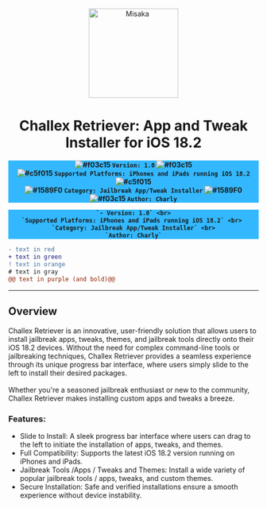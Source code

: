 <br>
<p align="center">
<img src="https://xookz.com/challex-images/challexlogo.png" alt="Misaka" height="180" width="180"/>
</p>
<h1 align="center">Challex Retriever: App and Tweak Installer for iOS 18.2</h1>


  
<div align="center" style= "background-color: #33b8ff;"><b>
  
 ![#f03c15](https://placehold.co/15x15/f03c15/f03c15.png) `Version: 1.0` ![#f03c15](https://placehold.co/15x15/f03c15/f03c15.png)<br>
![#c5f015](https://placehold.co/15x15/c5f015/c5f015.png) `Supported Platforms: iPhones and iPads running iOS 18.2` ![#c5f015](https://placehold.co/15x15/c5f015/c5f015.png) <br> 
![#1589F0](https://placehold.co/15x15/1589F0/1589F0.png) `Category: Jailbreak App/Tweak Installer` ![#1589F0](https://placehold.co/15x15/1589F0/1589F0.png) <br>
  ![#f03c15](https://placehold.co/15x15/f03c15/f03c15.png) `Author: Charly`
  
  </b></div>


  <div align="center" style= "background-color: #33b8ff;"><b>
    
  ```diff
 `- Version: 1.0` <br>
`Supported Platforms: iPhones and iPads running iOS 18.2` <br> 
`Category: Jailbreak App/Tweak Installer` <br>
 `Author: Charly`
```
  
  </b></div>

  ```diff
- text in red
+ text in green
! text in orange
# text in gray
@@ text in purple (and bold)@@
```

<hr>

  <h2>Overview</h2>

Challex Retriever is an innovative, user-friendly solution that allows users to install jailbreak apps, tweaks, themes, and jailbreak tools directly onto their iOS 18.2 devices. Without the need for complex command-line tools or jailbreaking techniques, Challex Retriever provides a seamless experience through its unique progress bar interface, where users simply slide to the left to install their desired packages.<br><br>
Whether you're a seasoned jailbreak enthusiast or new to the community, Challex Retriever makes installing custom apps and tweaks a breeze.<br>

<h3>Features:</h3>

* Slide to Install: A sleek progress bar interface where users can drag to the left to initiate the installation of apps, tweaks, and themes.
* Full Compatibility: Supports the latest iOS 18.2 version running on iPhones and iPads.
* Jailbreak Tools /Apps / Tweaks and Themes: Install a wide variety of popular jailbreak tools / apps, tweaks, and custom themes.
* Secure Installation: Safe and verified installations ensure a smooth experience without device instability.






